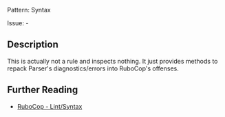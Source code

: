 Pattern: Syntax

Issue: -

## Description

This is actually not a rule and inspects nothing. It just provides methods to repack Parser's diagnostics/errors into RuboCop's offenses.

## Further Reading

* [RuboCop - Lint/Syntax](https://docs.rubocop.org/rubocop/cops_lint.html#lintsyntax)
